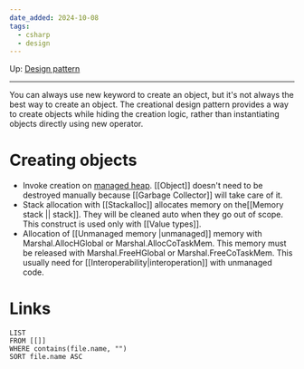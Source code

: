 ```yaml
---
date_added: 2024-10-08
tags:
  - csharp
  - design
---
```

Up: [Design pattern](Design%20pattern.md)
___
You can always use new keyword to create an object, but it's not always the best way to create an object. The creational design pattern provides a way to create objects while hiding the creation logic, rather than instantiating objects directly using new operator.
# Creating objects
- Invoke creation on [managed heap](Managed%20heap.md). [[Object]] doesn't need to be destroyed manually because [[Garbage Collector]] will take care of it.
- Stack allocation with [[Stackalloc]] allocates memory on the[[Memory stack || stack]].  They will be cleaned auto when they go out of scope. This construct is used only with [[Value types]].
- Allocation of [[Unmanaged memory |unmanaged]] memory with Marshal.AllocHGlobal or Marshal.AllocCoTaskMem. This memory must be released with Marshal.FreeHGlobal or Marshal.FreeCoTaskMem. This usually need for [[Interoperability|interoperation]] with unmanaged code.
# Links
```dataview
LIST
FROM [[]]
WHERE contains(file.name, "")
SORT file.name ASC
```
